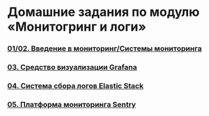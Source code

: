 # Домашние задания по модулю «Монитогринг и логи»
### [01/02. Введение в мониторинг/Системы мониторинга](01/README.md)
### [03. Средство визуализации Grafana](03/README.md)
### [04. Система сбора логов Elastic Stack](04/README.md)
### [05. Платформа мониторинга Sentry](05/README.md)